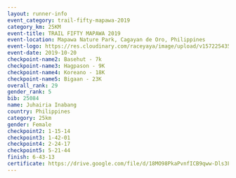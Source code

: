 ```yaml
---
layout: runner-info 
event_category: trail-fifty-mapawa-2019 
category_km: 25KM 
event-title: TRAIL FIFTY MAPAWA 2019  
event-location: Mapawa Nature Park, Cagayan de Oro, Philippines 
event-logo: https://res.cloudinary.com/raceyaya/image/upload/v1572254355/logo/trail-fifty-mapawa_fizjmb.jpg 
event-date: 2019-10-20 
checkpoint-name2: Basehut - 7k 
checkpoint-name3: Hagpason - 9K 
checkpoint-name4: Koreano - 18K 
checkpoint-name5: Bigaan - 23K 
overall_rank: 29
gender_rank: 5
bib: 25084
name: Juhairia Inabang
country: Philippines
category: 25km
gender: Female
checkpoint2: 1-15-14
checkpoint3: 1-42-01
checkpoint4: 2-24-17
checkpoint5: 5-21-44
finish: 6-43-13
certificate: https://drive.google.com/file/d/18MO98PkaPvnfICB9qww-Dls3Fi48Iy7U/view?usp=sharing
---
```


